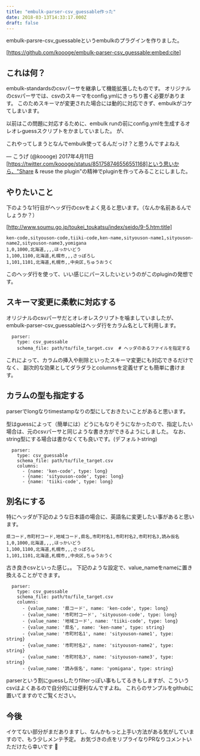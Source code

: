 ```yaml
---
title: "embulk-parser-csv_guessable作った"
date: 2018-03-13T14:33:17.000Z
draft: false
---
```


embulk-parsre-csv_guessableというembulkのプラグインを作りました。

[https://github.com/koooge/embulk-parser-csv_guessable:embed:cite]

## これは何？
embulk-standardsのcsvパーサを継承して機能拡張したものです。
オリジナルのcsvパーサでは、csvのスキーマをconfig.ymlにきっちり書く必要があります。
このためスキーマが変更された場合には動的に対応できず、embulkがコケてしまいます。

以前はこの問題に対応するために、embulk runの前にconfig.ymlを生成するオレオレguessスクリプトをかましていました。
が、

これやってしまうとなんでembulk使ってるんだっけ？と思うんですよねえ

— こうげ (@koooge) 2017年4月11日
[https://twitter.com/koooge/status/851758746556551168]という思いから、"Share & reuse the
plugin"の精神でpluginを作ってみることにしました。

## やりたいこと
下のような1行目がヘッダ行のcsvをよく見ると思います。（なんか名前あるんでしょうか？）

[http://www.soumu.go.jp/toukei_toukatsu/index/seido/9-5.htm:title]

```
ken-code,sityouson-code,tiiki-code,ken-name,sityouson-name1,sityouson-name2,sityouson-name3,yomigana
1,0,1000,北海道,,,,ほっかいどう
1,100,1100,北海道,札幌市,,,さっぽろし
1,101,1101,北海道,札幌市,,中央区,ちゅうおうく
```


このヘッダ行を使って、いい感じにパースしたいというのがこのpluginの発想です。

## スキーマ変更に柔軟に対応する
オリジナルのcsvパーサだとオレオレスクリプトを噛ましていましたが、embulk-parser-csv_guessableはヘッダ行をカラム名として利用します。

```
  parser:
    type: csv_guessable
    schema_file: path/to/file_target.csv  # ヘッダのあるファイルを指定する
```


これによって、カラムの挿入や削除といったスキーマ変更にも対応できるだけでなく、
副次的な効果としてダラダラとcolumnsを定義せずとも簡単に書けます。

## カラムの型も指定する
parserでlongなりtimestampなりの型にしておきたいことがあると思います。

型はguessによって（簡単には）どうにもなりそうになかったので、指定したい場合は、元のcsvパーサと同じような書き方ができるようにしました。
なお、string型にする場合は書かなくても良いです。(デフォルトstring)

```
  parser:
    type: csv_guessable
    schema_file: path/to/file_target.csv
    columns:
      - {name: 'ken-code', type: long}
      - {name: 'sityouson-code', type: long}
      - {name: 'tiiki-code', type: long}
```


## 別名にする
特にヘッダが下記のような日本語の場合に、英語名に変更したい事があると思います。

```
県コード,市町村コード,地域コード,県名,市町村名1,市町村名2,市町村名3,読み仮名
1,0,1000,北海道,,,,ほっかいどう
1,100,1100,北海道,札幌市,,,さっぽろし
1,101,1101,北海道,札幌市,,中央区,ちゅうおうく
```



古き良きcsvといった感じ。。
下記のような設定で、value_nameをnameに置き換えることができます。

```
  parser:
    type: csv_guessable
    schema_file: path/to/file_target.csv
    columns:
      - {value_name: '県コード', name: 'ken-code', type: long}
      - {value_name: '市町村コード', 'sityouson-code', type: long}
      - {value_name: '地域コード', name: 'tiiki-code', type: long}
      - {value_name: '県名', name: 'ken-name', type: string}
      - {value_name: '市町村名1', name: 'sityouson-name1', type: string}
      - {value_name: '市町村名2', name: 'sityouson-name2', type: string}
      - {value_name: '市町村名3', name: 'sityouson-name3', type: string}
      - {value_name: '読み仮名', name: 'yomigana', type: string}
```


parserという割にguessしたりfilterっぽい事もしてるきもしますが、こういうcsvはよくあるので自分的には便利なんですよね。
これらのサンプルをgithubに置いてますのでご覧ください。

## 今後
イケてない部分がまだありますし、なんかもっと上手い方法がある気がしていますので、もう少しメンテ予定。
お気づきの点をリプライなりPRなりコメントいただけたら幸いです :bow: